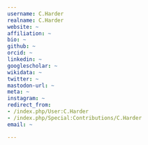 ```yaml
---
username: C.Harder
realname: C.Harder
website: ~
affiliation: ~
bio: ~
github: ~
orcid: ~
linkedin: ~
googlescholar: ~
wikidata: ~
twitter: ~
mastodon-url: ~
meta: ~
instagram: ~
redirect_from:
- /index.php/User:C.Harder
- /index.php/Special:Contributions/C.Harder
email: ~

---
```

